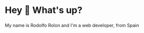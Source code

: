 <h1 align="left">Hey 👋 What's up?</h1>

###

<p align="left">My name is Rodolfo Rolon and I'm a web developer, from Spain</p>

###


